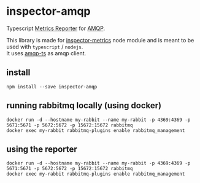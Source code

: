 # inspector-amqp

Typescript [Metrics Reporter](https://github.com/rstiller/inspector-metrics/blob/master/lib/metrics/metric-reporter.ts) for [AMQP](https://www.amqp.org/).

This library is made for [inspector-metrics](https://github.com/rstiller/inspector-metrics) node module and is meant to be used with `typescript` / `nodejs`.  
It uses [amqp-ts](https://github.com/abreits/amqp-ts) as amqp client.

## install

`npm install --save inspector-amqp`

## running rabbitmq locally (using docker)

```
docker run -d --hostname my-rabbit --name my-rabbit -p 4369:4369 -p 5671:5671 -p 5672:5672 -p 15672:15672 rabbitmq
docker exec my-rabbit rabbitmq-plugins enable rabbitmq_management
```

## using the reporter

```
docker run -d --hostname my-rabbit --name my-rabbit -p 4369:4369 -p 5671:5671 -p 5672:5672 -p 15672:15672 rabbitmq
docker exec my-rabbit rabbitmq-plugins enable rabbitmq_management
```

